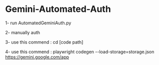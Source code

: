 # Gemini-Automated-Auth

1- run AutomatedGeminiAuth.py

2- manually auth

3- use this commend : cd [code path]

4- use this commend : playwright codegen --load-storage=storage.json https://gemini.google.com/app
